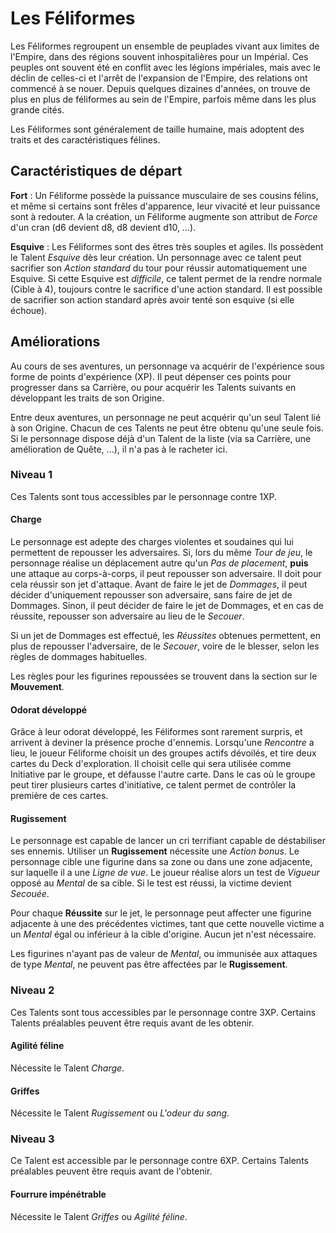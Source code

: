 # Les Féliformes

Les Féliformes regroupent un ensemble de peuplades vivant aux limites de l'Empire, dans des régions souvent inhospitalières pour un Impérial. Ces peuples ont souvent été en conflit avec les légions impériales, mais avec le déclin de celles-ci et l'arrêt de l'expansion de l'Empire, des relations ont commencé à se nouer. Depuis quelques dizaines d'années, on trouve de plus en plus de féliformes au sein de l'Empire, parfois même dans les plus grande cités.

Les Féliformes sont généralement de taille humaine, mais adoptent des traits et des caractéristiques félines.

## Caractéristiques de départ

**Fort** : Un Féliforme possède la puissance musculaire de ses cousins félins, et même si certains sont frêles d'apparence, leur vivacité et leur puissance sont à redouter. A la création, un Féliforme augmente son attribut de _Force_ d'un cran (d6 devient d8, d8 devient d10, ...).

**Esquive** : Les Féliformes sont des êtres très souples et agiles. Ils possèdent le Talent _Esquive_ dès leur création. Un personnage avec ce talent peut sacrifier son _Action standard_ du tour pour réussir automatiquement une Esquive. Si cette Esquive est _difficile_, ce talent permet de la rendre normale (Cible à 4), toujours contre le sacrifice d'une action standard. Il est possible de sacrifier son action standard après avoir tenté son esquive (si elle échoue).

## Améliorations

Au cours de ses aventures, un personnage va acquérir de l'expérience sous forme de points d'expérience (XP). Il peut dépenser ces points pour progresser dans sa Carrière, ou pour acquérir les Talents suivants en développant les traits de son Origine.

Entre deux aventures, un personnage ne peut acquérir qu'un seul Talent lié à son Origine. Chacun de ces Talents ne peut être obtenu qu'une seule fois. Si le personnage dispose déjà d'un Talent de la liste (via sa Carrière, une amélioration de Quête, ...), il n'a pas à le racheter ici.

### Niveau 1

Ces Talents sont tous accessibles par le personnage contre 1XP.

#### Charge

Le personnage est adepte des charges violentes et soudaines qui lui permettent de repousser les adversaires. Si, lors du même _Tour de jeu_, le personnage réalise un déplacement autre qu'un _Pas de placement_, **puis** une attaque au corps-à-corps, il peut repousser son adversaire. Il doit pour cela réussir son jet d'attaque. Avant de faire le jet de _Dommages_, il peut décider d'uniquement repousser son adversaire, sans faire de jet de Dommages. Sinon, il peut décider de faire le jet de Dommages, et en cas de réussite, repousser son adversaire au lieu de le _Secouer_.

Si un jet de Dommages est effectué, les _Réussites_ obtenues permettent, en plus de repousser l'adversaire, de le _Secouer_, voire de le blesser, selon les règles de dommages habituelles.

Les règles pour les figurines repoussées se trouvent dans la section sur le **Mouvement**.

#### Odorat développé

Grâce à leur odorat développé, les Féliformes sont rarement surpris, et arrivent à deviner la présence proche d'ennemis. Lorsqu'une _Rencontre_ a lieu, le joueur Féliforme choisit un des groupes actifs dévoilés, et tire deux cartes du Deck d'exploration. Il choisit celle qui sera utilisée comme Initiative par le groupe, et défausse l'autre carte. Dans le cas où le groupe peut tirer plusieurs cartes d'initiative, ce talent permet de contrôler la première de ces cartes.

#### Rugissement

Le personnage est capable de lancer un cri terrifiant capable de déstabiliser ses ennemis. Utiliser un **Rugissement** nécessite une _Action bonus_. Le personnage cible une figurine dans sa zone ou dans une zone adjacente, sur laquelle il a une _Ligne de vue_. Le joueur réalise alors un test de _Vigueur_ opposé au _Mental_ de sa cible. Si le test est réussi, la victime devient _Secouée_.

Pour chaque **Réussite** sur le jet, le personnage peut affecter une figurine adjacente à une des précédentes victimes, tant que cette nouvelle victime a un _Mental_ égal ou inférieur à la cible d'origine. Aucun jet n'est nécessaire.

Les figurines n'ayant pas de valeur de _Mental_, ou immunisée aux attaques de type _Mental_, ne peuvent pas être affectées par le **Rugissement**.

### Niveau 2

Ces Talents sont tous accessibles par le personnage contre 3XP. Certains Talents préalables peuvent être requis avant de les obtenir.

#### Agilité féline

Nécessite le Talent _Charge_.

#### Griffes

Nécessite le Talent _Rugissement_ ou _L'odeur du sang_.

### Niveau 3

Ce Talent est accessible par le personnage contre 6XP. Certains Talents préalables peuvent être requis avant de l'obtenir.

#### Fourrure impénétrable

Nécessite le Talent _Griffes_ ou _Agilité féline_.
